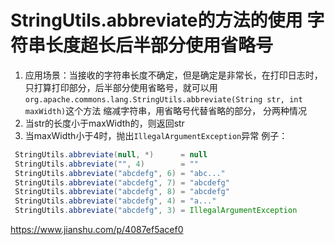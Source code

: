 # StringUtils.abbreviate的方法的使用 字符串长度超长后半部分使用省略号

   

1. 应用场景：当接收的字符串长度不确定，但是确定是非常长，在打印日志时，只打算打印部分，后半部分使用省略号，就可以用
   `org.apache.commons.lang.StringUtils.abbreviate(String str, int maxWidth)`这个方法
   缩减字符串，用省略号代替省略的部分，
   分两种情况
2. 当str的长度小于maxWidth的，则返回str
3. 当maxWidth小于4时，抛出`IllegalArgumentException`异常
   例子：

```java
 StringUtils.abbreviate(null, *)      = null
 StringUtils.abbreviate("", 4)        = ""
 StringUtils.abbreviate("abcdefg", 6) = "abc..."
 StringUtils.abbreviate("abcdefg", 7) = "abcdefg"
 StringUtils.abbreviate("abcdefg", 8) = "abcdefg"
 StringUtils.abbreviate("abcdefg", 4) = "a..."
 StringUtils.abbreviate("abcdefg", 3) = IllegalArgumentException
```





<https://www.jianshu.com/p/4087ef5acef0>